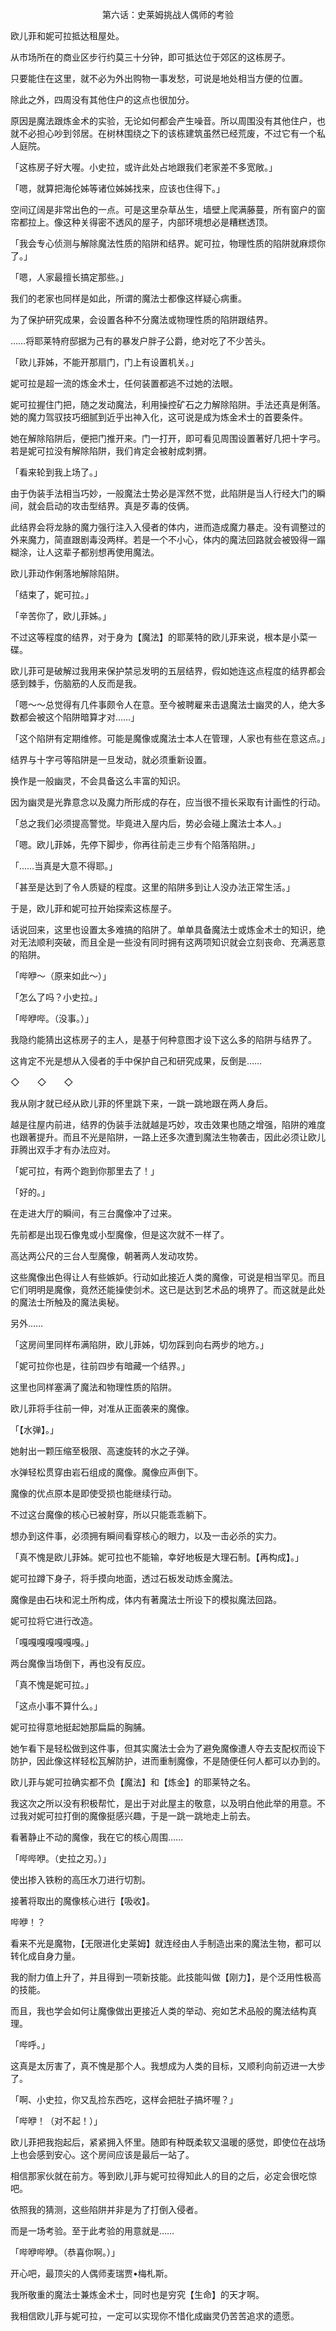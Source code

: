 <p align="center">第六话：史莱姆挑战人偶师的考验</p>

欧儿菲和妮可拉抵达租屋处。

从市场所在的商业区步行约莫三十分钟，即可抵达位于郊区的这栋房子。

只要能住在这里，就不必为外出购物一事发愁，可说是地处相当方便的位置。

除此之外，四周没有其他住户的这点也很加分。

原因是魔法跟炼金术的实验，无论如何都会产生噪音。所以周围没有其他住户，也就不必担心吵到邻居。在树林围绕之下的该栋建筑虽然已经荒废，不过它有一个私人庭院。

「这栋房子好大喔。小史拉，或许此处占地跟我们老家差不多宽敞。」

「嗯，就算把海伦姊等诸位姊姊找来，应该也住得下。」

空间辽阔是非常出色的一点。可是这里杂草丛生，墙壁上爬满藤蔓，所有窗户的窗帘都拉上。像这种关得密不透风的屋子，内部环境想必是糟糕透顶。

「我会专心侦测与解除魔法性质的陷阱和结界。妮可拉，物理性质的陷阱就麻烦你了。」

「嗯，人家最擅长搞定那些。」

我们的老家也同样是如此，所谓的魔法士都像这样疑心病重。

为了保护研究成果，会设置各种不分魔法或物理性质的陷阱跟结界。

……将耶莱特府邸据为己有的暴发户胖子公爵，绝对吃了不少苦头。

「欧儿菲姊，不能开那扇门，门上有设置机关。」

妮可拉是超一流的炼金术士，任何装置都逃不过她的法眼。

妮可拉握住门把，随之发动魔法，利用操控矿石之力解除陷阱。手法还真是俐落。她的魔力驾驭技巧细腻到近乎出神入化，这可说是成为炼金术士的首要条件。

她在解除陷阱后，便把门推开来。门一打开，即可看见周围设置著好几把十字弓。若是妮可拉没有解除陷阱，我们肯定会被射成刺猬。

「看来轮到我上场了。」

由于伪装手法相当巧妙，一般魔法士势必是浑然不觉，此陷阱是当人行经大门的瞬间，就会启动的攻击型结界。真是歹毒的伎俩。

此结界会将龙脉的魔力强行注入入侵者的体内，进而造成魔力暴走。没有调整过的外来魔力，简直跟剧毒没两样。若是一个不小心，体内的魔法回路就会被毁得一蹋糊涂，让人这辈子都别想再使用魔法。

欧儿菲动作俐落地解除陷阱。

「结束了，妮可拉。」

「辛苦你了，欧儿菲姊。」

不过这等程度的结界，对于身为【魔法】的耶莱特的欧儿菲来说，根本是小菜一碟。

欧儿菲可是破解过我用来保护禁忌发明的五层结界，假如她连这点程度的结界都会感到棘手，伤脑筋的人反而是我。

「嗯～～总觉得有几件事颇令人在意。至今被聘雇来击退魔法士幽灵的人，绝大多数都会被这个陷阱暗算才对……」

「这个陷阱有定期维修。可能是魔像或魔法士本人在管理，人家也有些在意这点。」

结界与十字弓等陷阱是一旦发动，就必须重新设置。

换作是一般幽灵，不会具备这么丰富的知识。

因为幽灵是光靠意念以及魔力所形成的存在，应当很不擅长采取有计画性的行动。

「总之我们必须提高警觉。毕竟进入屋内后，势必会碰上魔法士本人。」

「嗯。欧儿菲姊，先停下脚步，你再往前走三步有个陷落陷阱。」

「……当真是大意不得耶。」

「甚至是达到了令人质疑的程度。这里的陷阱多到让人没办法正常生活。」

于是，欧儿菲和妮可拉开始探索这栋屋子。

话说回来，这里也设置太多难搞的陷阱了。单单具备魔法士或炼金术士的知识，绝对无法顺利突破，而且全是一些没有同时拥有这两项知识就会立刻丧命、充满恶意的陷阱。

「哔咿～（原来如此～）」

「怎么了吗？小史拉。」

「哔咿哔。（没事。）」

我隐约能猜出这栋房子的主人，是基于何种意图才设下这么多的陷阱与结界了。

这肯定不光是想从入侵者的手中保护自己和研究成果，反倒是……

◇　　◇　　◇

我从刚才就已经从欧儿菲的怀里跳下来，一跳一跳地跟在两人身后。

越是往屋内前进，结界的伪装手法就越是巧妙，攻击效果也随之增强，陷阱的难度也跟著提升。而且不光是陷阱，一路上还多次遭到魔法生物袭击，因此必须让欧儿菲腾出双手才有办法应对。

「妮可拉，有两个跑到你那里去了！」

「好的。」

在走进大厅的瞬间，有三台魔像冲了过来。

先前都是出现石像鬼或小型魔像，但是这次就不一样了。

高达两公尺的三台人型魔像，朝著两人发动攻势。

这些魔像出色得让人有些嫉妒。行动如此接近人类的魔像，可说是相当罕见。而且它们明明是魔像，竟然还能操使剑术。这已是达到艺术品的境界了。而这就是此处的魔法士所触及的魔法奥秘。

另外……

「这房间里同样布满陷阱，欧儿菲姊，切勿踩到向右两步的地方。」

「妮可拉你也是，往前四步有暗藏一个结界。」

这里也同样塞满了魔法和物理性质的陷阱。

欧儿菲将手往前一伸，对准从正面袭来的魔像。

「【水弹】。」

她射出一颗压缩至极限、高速旋转的水之子弹。

水弹轻松贯穿由岩石组成的魔像。魔像应声倒下。

魔像的优点原本是即使受损也能继续行动。

不过这台魔像的核心已被射穿，所以只能乖乖躺下。

想办到这件事，必须拥有瞬间看穿核心的眼力，以及一击必杀的实力。

「真不愧是欧儿菲姊。妮可拉也不能输，幸好地板是大理石制。【再构成】。」

妮可拉蹲下身子，将手摸向地面，透过石板发动炼金魔法。

魔像是由石块和泥土所构成，体内有著魔法士所设下的模拟魔法回路。

妮可拉将它进行改造。

「嘎嘎嘎嘎嘎嘎嘎。」

两台魔像当场倒下，再也没有反应。

「真不愧是妮可拉。」

「这点小事不算什么。」

妮可拉得意地挺起她那扁扁的胸脯。

她乍看下是轻松做到这件事，但其实魔法士会为了避免魔像遭人夺去支配权而设下防护，因此像这样轻松瓦解防护，进而重制魔像，不是随便任何人都可以办到的。

欧儿菲与妮可拉确实都不负【魔法】和【炼金】的耶莱特之名。

我这次之所以没有积极帮忙，是出于对此屋主的敬意，以及明白他此举的用意。不过我对妮可拉打倒的魔像挺感兴趣，于是一跳一跳地走上前去。

看著静止不动的魔像，我在它的核心周围……

「哔哔咿。（史拉之刃。）」

使出掺入铁粉的高压水刀进行切割。

接著将取出的魔像核心进行【吸收】。

哔咿！？

看来不光是魔物，【无限进化史莱姆】就连经由人手制造出来的魔法生物，都可以转化成自身力量。

我的耐力值上升了，并且得到一项新技能。此技能叫做【刚力】，是个泛用性极高的技能。

而且，我也学会如何让魔像做出更接近人类的举动、宛如艺术品般的魔法结构真理。

「哔呼。」

这真是太厉害了，真不愧是那个人。我想成为人类的目标，又顺利向前迈进一大步了。

「啊、小史拉，你又乱捡东西吃，这样会把肚子搞坏喔？」

「哔咿！（对不起！）」

欧儿菲把我抱起后，紧紧拥入怀里。随即有种既柔软又温暖的感觉，即使位在战场上也会感到安心。这个房间应该是最后一站了。

相信那家伙就在前方。等到欧儿菲与妮可拉得知此人的目的之后，必定会很吃惊吧。

依照我的猜测，这些陷阱并非是为了打倒入侵者。

而是一场考验。至于此考验的用意就是……

「哔咿哔咿。（恭喜你啊。）」

开心吧，最顶尖的人偶师麦瑞贾•梅札斯。

我所敬重的魔法士兼炼金术士，同时也是穷究【生命】的天才啊。

我相信欧儿菲与妮可拉，一定可以实现你不惜化成幽灵仍苦苦追求的遗愿。

